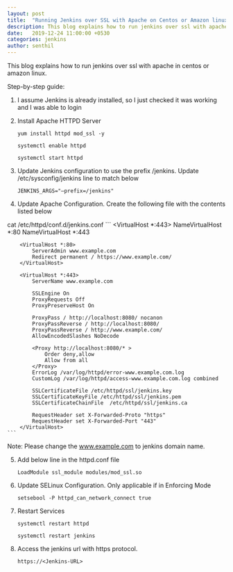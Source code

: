 ```yaml
---
layout: post
title:  "Running Jenkins over SSL with Apache on Centos or Amazon linux"
description: This blog explains how to run jenkins over ssl with apache in centos or amazon linux. 
date:   2019-12-24 11:00:00 +0530
categories: jenkins
author: senthil
---
```


This blog explains how to run jenkins over ssl with apache in centos or amazon linux. 

Step-by-step guide:
1. I assume Jenkins is already installed, so I just checked it was working and I was able to login

2. Install Apache HTTPD Server
    ```
	yum install httpd mod_ssl -y
    
    systemctl enable httpd

	systemctl start httpd

    ```

3. Update Jenkins configuration to use the prefix /jenkins. Update /etc/sysconfig/jenkins line to match below
    ```
    JENKINS_ARGS="–prefix=/jenkins"
    ```

4. Update Apache Configuration. Create the following file with the contents listed below

cat /etc/httpd/conf.d/jenkins.conf
    ```
        <VirtualHost *:443>
        NameVirtualHost *:80
        NameVirtualHost *:443

        <VirtualHost *:80>
            ServerAdmin www.example.com 
            Redirect permanent / https://www.example.com/
        </VirtualHost>

        <VirtualHost *:443>
            ServerName www.example.com

            SSLEngine On
            ProxyRequests Off
            ProxyPreserveHost On

            ProxyPass / http://localhost:8080/ nocanon
            ProxyPassReverse / http://localhost:8080/
            ProxyPassReverse / http://www.example.com/
            AllowEncodedSlashes NoDecode

            <Proxy http://localhost:8080/* >
                Order deny,allow
                Allow from all
            </Proxy>
            ErrorLog /var/log/httpd/error-www.example.com.log
            CustomLog /var/log/httpd/access-www.example.com.log combined

            SSLCertificateFile /etc/httpd/ssl/jenkins.key
            SSLCertificateKeyFile /etc/httpd/ssl/jenkins.pem
            SSLCertificateChainFile  /etc/httpd/ssl/jenkins.ca

            RequestHeader set X-Forwarded-Proto "https"
            RequestHeader set X-Forwarded-Port "443"
        </VirtualHost>
    ```

Note: Please change the www.example.com to jenkins domain name.

5. Add below line in the httpd.conf file
    ```
    LoadModule ssl_module modules/mod_ssl.so
    ```

6. Update SELinux Configuration. Only applicable if in Enforcing Mode
    ```
    setsebool -P httpd_can_network_connect true
    ```

7. Restart Services
    ```
    systemctl restart httpd

    systemctl restart jenkins
    ```

8. Access the jenkins url with https protocol.
    ```
    https://<Jenkins-URL>
    ```


